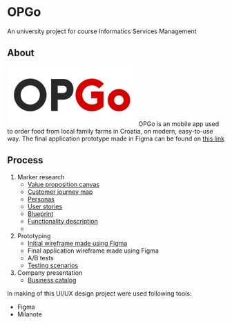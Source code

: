 # OPGo
An university project for course Informatics Services Management

## About
<img src="logo-opgo.png" width="300px">
OPGo is an mobile app used to order food from local family farms in Croatia, on modern, easy-to-use way. 
The final application prototype made in Figma can be found on <a href="https://www.figma.com/file/VBEtxseNKc7SoFF85VSa2q/OPGo?node-id=0%3A1&t=8PRnejrVOuvGSAtX-1" >this link</a>

## Process
<ol>
<li>Marker research
<ul>
    <li><a href="value-proposition-canvas.png">Value proposition canvas</a></li>
    <li><a href="customer-journey-map.pdf">Customer journey map</a></li>
    <li><a href="personas.pdf">Personas</a></li>
    <li><a href="user-stories-textual.pdf">User stories</a></li>
    <li><a href="blueprint.jpg">Blueprint</a></li>
    <li><a href="functionality-description.pdf">Functionality description</a></li>
    <li></li>
  </ul>
</li>

<li>Prototyping
<ul>
    <li><a href="initial-wireframe.pdf">Initial wireframe made using Figma</a></li>
    <li>Final application wireframe made using Figma</li>
    <li>A/B tests</li>
    <li><a href="testing-scenarios.pdf">Testing scenarios</a></li>
  </ul>
</li>

<li>Company presentation
  <ul>
      <li><a href="trionix-katalog.pdf">Business catalog</a></li>
  </ul>
</li>

</ol>

In making of this UI/UX design project were used following tools:
<ul>
<li>Figma</li>
<li>Milanote</li>
</ul>
